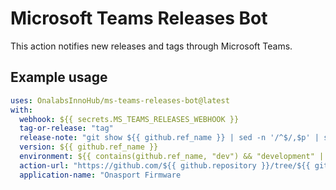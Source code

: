 # Microsoft Teams Releases Bot

This action notifies new releases and tags through Microsoft Teams.

## Example usage

```yaml
uses: OnalabsInnoHub/ms-teams-releases-bot@latest
with:
  webhook: ${{ secrets.MS_TEAMS_RELEASES_WEBHOOK }}
  tag-or-release: "tag"
  release-note: "git show ${{ github.ref_name }} | sed -n '/^$/,$p' | sed '/^commit /Q' | tail -n +2"
  version: ${{ github.ref_name }}
  environment: ${{ contains(github.ref_name, "dev") && "development" || "production"}}
  action-url: "https://github.com/${{ github.repository }}/tree/${{ github.ref_name }}"
  application-name: "Onasport Firmware
```

